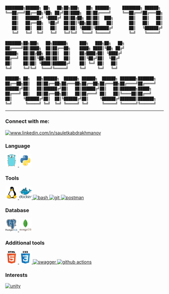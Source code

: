 
```text
████████╗██████╗ ██╗   ██╗██╗███╗   ██╗ ██████╗     ████████╗ ██████╗ 
╚══██╔══╝██╔══██╗╚██╗ ██╔╝██║████╗  ██║██╔════╝     ╚══██╔══╝██╔═══██╗
   ██║   ██████╔╝ ╚████╔╝ ██║██╔██╗ ██║██║  ███╗       ██║   ██║   ██║
   ██║   ██╔══██╗  ╚██╔╝  ██║██║╚██╗██║██║   ██║       ██║   ██║   ██║
   ██║   ██║  ██║   ██║   ██║██║ ╚████║╚██████╔╝       ██║   ╚██████╔╝
   ╚═╝   ╚═╝  ╚═╝   ╚═╝   ╚═╝╚═╝  ╚═══╝ ╚═════╝        ╚═╝    ╚═════╝ 
                                                                      
███████╗██╗███╗   ██╗██████╗     ███╗   ███╗██╗   ██╗                 
██╔════╝██║████╗  ██║██╔══██╗    ████╗ ████║╚██╗ ██╔╝                 
█████╗  ██║██╔██╗ ██║██║  ██║    ██╔████╔██║ ╚████╔╝                  
██╔══╝  ██║██║╚██╗██║██║  ██║    ██║╚██╔╝██║  ╚██╔╝                   
██║     ██║██║ ╚████║██████╔╝    ██║ ╚═╝ ██║   ██║                    
╚═╝     ╚═╝╚═╝  ╚═══╝╚═════╝     ╚═╝     ╚═╝   ╚═╝                    
                                                                      
██████╗ ██╗   ██╗██████╗  ██████╗ ██████╗  ██████╗ ███████╗███████╗   
██╔══██╗██║   ██║██╔══██╗██╔═══██╗██╔══██╗██╔═══██╗██╔════╝██╔════╝   
██████╔╝██║   ██║██████╔╝██║   ██║██████╔╝██║   ██║███████╗█████╗     
██╔═══╝ ██║   ██║██╔══██╗██║   ██║██╔═══╝ ██║   ██║╚════██║██╔══╝     
██║     ╚██████╔╝██║  ██║╚██████╔╝██║     ╚██████╔╝███████║███████╗   
╚═╝      ╚═════╝ ╚═╝  ╚═╝ ╚═════╝ ╚═╝      ╚═════╝ ╚══════╝╚══════╝   
```

---


<h3 align="left">Connect with me:</h3>
<p align="left">
<a href="https://linkedin.com/in/www.linkedin.com/in/sauletkabdrakhmanov" target="blank"><img align="center" src="https://raw.githubusercontent.com/rahuldkjain/github-profile-readme-generator/master/src/images/icons/Social/linked-in-alt.svg" alt="www.linkedin.com/in/sauletkabdrakhmanov" height="30" width="40" /></a>
</p>

<h3>Language</h3>

<p align="left">
<a href="https://golang.org" target="_blank" rel="noreferrer">
<img src="https://raw.githubusercontent.com/devicons/devicon/master/icons/go/go-original.svg" alt="go" width="40" height="40"/>
</a>
<a href="https://www.python.org" target="_blank" rel="noreferrer">
<img src="https://raw.githubusercontent.com/devicons/devicon/master/icons/python/python-original.svg" alt="python" width="40" height="40"/>
</a>
</p>

<h3> Tools </h3>

<p align="left">
<a href="https://www.linux.org/" target="_blank" rel="noreferrer">
<img src="https://raw.githubusercontent.com/devicons/devicon/master/icons/linux/linux-original.svg" alt="linux" width="40" height="40"/>
</a>
<a href="https://www.docker.com/" target="_blank" rel="noreferrer">
<img src="https://raw.githubusercontent.com/devicons/devicon/master/icons/docker/docker-original-wordmark.svg" alt="docker" width="40" height="40"/>
</a>
<a href="https://www.gnu.org/software/bash/" target="_blank" rel="noreferrer">
<img src="https://www.vectorlogo.zone/logos/gnu_bash/gnu_bash-icon.svg" alt="bash" width="40" height="40"/>
</a>
<a href="https://git-scm.com/" target="_blank" rel="noreferrer">
<img src="https://www.vectorlogo.zone/logos/git-scm/git-scm-icon.svg" alt="git" width="40" height="40"/>
</a>
<a href="https://postman.com" target="_blank" rel="noreferrer">
<img src="https://www.vectorlogo.zone/logos/getpostman/getpostman-icon.svg" alt="postman" width="40" height="40"/>
</a>
</p>

<h3>Database</h3>

<p align="left">
<a href="https://www.postgresql.org" target="_blank" rel="noreferrer">
<img src="https://raw.githubusercontent.com/devicons/devicon/master/icons/postgresql/postgresql-original-wordmark.svg" alt="postgresql" width="40" height="40"/>
</a>
<a href="https://www.mongodb.com/" target="_blank" rel="noreferrer">
<img src="https://raw.githubusercontent.com/devicons/devicon/master/icons/mongodb/mongodb-original-wordmark.svg" alt="mongodb" width="40" height="40"/>
</a>
</p>

<h3>Additional tools</h3>

<p align="left">
<a href="https://www.w3.org/html/" target="_blank" rel="noreferrer">
<img src="https://raw.githubusercontent.com/devicons/devicon/master/icons/html5/html5-original-wordmark.svg" alt="html5" width="40" height="40"/>
</a>
<a href="https://www.w3schools.com/css/" target="_blank" rel="noreferrer">
<img src="https://raw.githubusercontent.com/devicons/devicon/master/icons/css3/css3-original-wordmark.svg" alt="css3" width="40" height="40"/>
</a>
<a href="https://swagger.io/" target="_blank" rel="noreferrer"> 
    <img src="https://icon.icepanel.io/Technology/svg/Swagger.svg" alt="swagger" width="40" height="40"/> 
  </a>
 <a href="https://github.com/features/actions" target="_blank" rel="noreferrer"> 
    <img src="https://fontawesome.com/icons/github?f=brands&s=solid" alt="github actions" width="40" height="40"/> 
  </a>
</p>

<h3>Interests</h3>

<p align="left">
<a href="https://unity.com/" target="_blank" rel="noreferrer"> 
    <img src="https://www.vectorlogo.zone/logos/unity3d/unity3d-icon.svg" alt="unity" width="40" height="40"/> 
  </a> 
</p>





